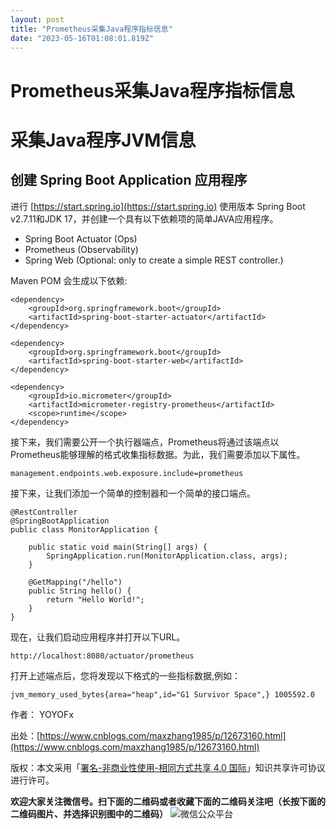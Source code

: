 ```yaml
---
layout: post
title: "Prometheus采集Java程序指标信息"
date: "2023-05-16T01:08:01.819Z"
---
```

Prometheus采集Java程序指标信息
======================

采集Java程序JVM信息
=============

创建 Spring Boot Application 应用程序
-------------------------------

进行 [https://start.spring.io](https://start.spring.io) 使用版本 Spring Boot v2.7.11和JDK 17，并创建一个具有以下依赖项的简单JAVA应用程序。

*   Spring Boot Actuator (Ops)
*   Prometheus (Observability)
*   Spring Web (Optional: only to create a simple REST controller.)

Maven POM 会生成以下依赖:

    <dependency>
        <groupId>org.springframework.boot</groupId>
        <artifactId>spring-boot-starter-actuator</artifactId>
    </dependency>
    
    <dependency>
        <groupId>org.springframework.boot</groupId>
        <artifactId>spring-boot-starter-web</artifactId>
    </dependency>
    
    <dependency>
        <groupId>io.micrometer</groupId>
        <artifactId>micrometer-registry-prometheus</artifactId>
        <scope>runtime</scope>
    </dependency>
    

接下来，我们需要公开一个执行器端点，Prometheus将通过该端点以Prometheus能够理解的格式收集指标数据。为此，我们需要添加以下属性。

    management.endpoints.web.exposure.include=prometheus
    

接下来，让我们添加一个简单的控制器和一个简单的接口端点。

    @RestController
    @SpringBootApplication
    public class MonitorApplication {
    
    	public static void main(String[] args) {
    		SpringApplication.run(MonitorApplication.class, args);
    	}
    	
    	@GetMapping("/hello")
    	public String hello() {
    		return "Hello World!";
    	}
    }
    

现在，让我们启动应用程序并打开以下URL。

    http://localhost:8080/actuator/prometheus
    

打开上述端点后，您将发现以下格式的一些指标数据,例如：

    jvm_memory_used_bytes{area="heap",id="G1 Survivor Space",} 1005592.0
    

作者： YOYOFx

出处：[https://www.cnblogs.com/maxzhang1985/p/12673160.html](https://www.cnblogs.com/maxzhang1985/p/12673160.html)

版权：本文采用「[署名-非商业性使用-相同方式共享 4.0 国际](https://creativecommons.org/licenses/by-nc-sa/4.0/)」知识共享许可协议进行许可。

**欢迎大家关注微信号。扫下面的二维码或者收藏下面的二维码关注吧（长按下面的二维码图片、并选择识别图中的二维码）** ![微信公众平台](https://images.cnblogs.com/cnblogs_com/maxzhang1985/366082/o_200511090003qrcode_for_gh_58872286e96b_860.jpg)